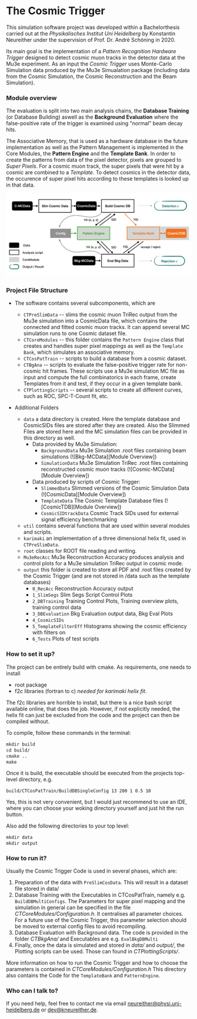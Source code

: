 # The Cosmic Trigger

This simulation software project was developed within a Bachelorthesis carried out at the *Physikalisches Institut Uni Heidelberg* by Konstantin Neureither under the supervision of Prof. Dr. André Schöning in 2020. 

Its main goal is the implementation of a *Pattern Recognition Hardware Trigger* designed to detect cosmic muon tracks in the detector data at the Mu3e experiment. As an input the *Cosmic Trigger* uses Monte-Carlo Simulation data produced by the Mu3e Simualation package (including data from the Cosmic Simulation, the Cosmic Reconstruction and the Beam Simulation). 


### Module overview

The evaluation is split into two main analysis chains, the **Database Training** (or Database Building) aswell as the **Background Evaluation** where the false-positive rate of the trigger is examined using "normal" beam decay hits.

The Associative Memory, that is used as a hardware database in the future implementation as well as the Pattern Management is implemented in the Core Modules, the **Pattern Engine** and the **Template Bank**. In order to create the patterns from data of the pixel detector, pixels are grouped to *Super Pixels*. For a cosmic muon track, the super pixels that were hit by a cosmic are combined to a *Template*. To detect cosmics in the detector data, the occurence of super pixel hits according to these templates is looked up in that data.


![Module Overview](img/Software_Module_Overview.png)


### Project File Structure

* The software contains several subcomponents, which are
    * ```CTPreSlimData``` -- slims the cosmic muon TriRec output from the Mu3e simulation into a CosmicData file, which contains the connected and fitted cosmic muon tracks. It can append several MC simulation runs to one Cosmic dataset file.
    * ```CTCoreModules``` -- this folder contains the ```Pattern Engine``` class that creates and handles super pixel mappings as well as the ```Template Bank```, which simulates an associative memory.
    * ```CTCosPatTrain``` -- scripts to build a database from a cosmic dataset.
    * ```CTBgAna``` -- scripts to evaluate the false-positive trigger rate for non-cosmic hit frames. These scripts use a Mu3e simulation MC file as input and compute the full combinatorics in each frame, create Templates from it and test, if they occur in a given template bank.
    * ```CTPlottingScripts``` -- several scripts to create all different curves, such as ROC, SPC-T-Count fit, etc.

* Additional Folders
    * ```data``` a data directory is created. Here the template database and CosmicSIDs files are stored after they are created. Also the Slimmed Files are stored here and the MC simulation files can be provided in this directory as well.
      * Data provided by Mu3e Simulation:
        * ```BackgroundData``` Mu3e Simulation .root files containing beam simulations (![Bkg-MCData][Module Overview])
        * ```SimulationData``` Mu3e Simulation TriRec .root files containing reconstructed cosmic muon tracks (![Cosmic-MCData][Module Overview])
      * Data produced by scripts of Cosmic Trigger:
        * ```SlimmedData``` Slimmed versions of the Cosmic Simulation Data (![CosmicData][Module Overview])
        * ```TemplateData``` The Cosmic Template Database files (![CosmicTDB][Module Overview])
        * ```CosmicSIDtrackData``` Cosmic Track SIDs used for external signal efficiency benchmarking
    * ```util``` contains several functions that are used within several modules and scripts.
    * ```karimaki``` an implementation of a three dimensional helix fit, used in ```CTPreSlimData```.
    * ```root``` classes for ROOT file reading and writing.
    * ```Mu3eRecAcc``` Mu3e Reconstruction Accuracy produces analysis and control plots for a Mu3e simulation TriRec output in cosmic mode.
    * ```output``` this folder is created to store all PDF and .root files created by the Cosmic Trigger (and are not stored in /data such as the template databases)
      * ```0_RecAcc``` Reconstruction Accuracy output
      * ```1_SlimSegs``` Slim Segs Script Control Plots
      * ```2_DBTraining``` Training Control Plots, Training overview plots, training control data
      * ```3_DBEvaluation``` Bkg Evaluation output data, Bkg Eval Plots 
      * ```4_CosmicSIDs``` 
      * ```5_TemplateFilterEff``` Histograms showing the cosmic efficiency with filters on
      * ```6_Tests``` Plots of test scripts
    

### How to set it up?

The project can be entirely build with cmake. As requirements, one needs to install

* root package
* f2c libraries (fortran to c) *needed for karimaki helix fit*.

The f2c libraries are horrible to install, but there is a nice bash script available online, that does the job.
However, if not explicitly needed, the helix fit can just be excluded from the code and the project can then 
be compiled without.

To compile, follow these commands in the terminal:

```
mkdir build
cd build/
cmake ..
make
```

Once it is build, the executable should be executed from the projects top-level directory, e.g.

```
build/CTCosPatTrain/BuildDBSingleConfig 13 200 1 0.5 10
```

Yes, this is not very convenient, but I would just recommend to use an IDE, where you can choose your woking directory yourself and just hit the run button.

Also add the following directories to your top level:

```
mkdir data
mkdir output
```


### How to run it?

Usually the Cosmic Trigger Code is used in several phases, which are:

1. Preparation of the data with ``PreSlimCosData``. This will result in a dataset file stored in data/
2. Database Training with the Executables in CTCosPatTrain, namely e.g. ```BuildDBMultiConfigs```. 
   The Parameters for super pixel mapping and the simulation in general can be specified in the file 
   *CTCoreModules/Configuration.h*. It centralises all parameter choices. For a future use of the Cosmic Trigger,
   this parameter selection should be moved to external config files to avoid recompiling.
3. Database Evaluation with Background data. The code is provided in the folder *CTBkgAna/* and Executables are e.g. ```EvalBkgDBMulti```
4. Finally, once the data is simulated and stored in *data/* and *output/*, the Plotting scripts can be used. Those can 
   found in *CTPlottingScripts/*. 
   
More information on how to run the Cosmic Trigger and how to choose the parameters is contained in *CTCoreModules/Configuration.h*
This directory also contains the Code for the ```TemplateBank``` and ```PatternEngine```.



### Who can I talk to?
If you need help, feel free to contact me via email neureither@physi.uni-heidelberg.de or dev@kneureither.de.
